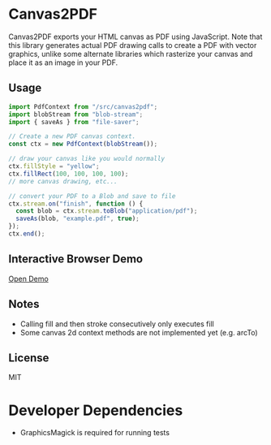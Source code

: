 # Canvas2PDF

Canvas2PDF exports your HTML canvas as PDF using JavaScript.
Note that this library generates actual PDF drawing calls to create a PDF with vector graphics,
unlike some alternate libraries which rasterize your canvas and place it as an image in your PDF.

## Usage

```javascript
import PdfContext from "/src/canvas2pdf";
import blobStream from "blob-stream";
import { saveAs } from "file-saver";

// Create a new PDF canvas context.
const ctx = new PdfContext(blobStream());

// draw your canvas like you would normally
ctx.fillStyle = "yellow";
ctx.fillRect(100, 100, 100, 100);
// more canvas drawing, etc...

// convert your PDF to a Blob and save to file
ctx.stream.on("finish", function () {
  const blob = ctx.stream.toBlob("application/pdf");
  saveAs(blob, "example.pdf", true);
});
ctx.end();
```

## Interactive Browser Demo

[Open Demo](https://joshua-gould.github.io/canvas2pdf/dist/index.html)

## Notes

- Calling fill and then stroke consecutively only executes fill
- Some canvas 2d context methods are not implemented yet (e.g. arcTo)

## License

MIT

# Developer Dependencies

- GraphicsMagick is required for running tests
